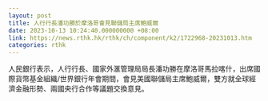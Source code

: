 ```yaml
---
layout: post
title: 人行行長潘功勝於摩洛哥會見聯儲局主席鮑威爾
date: 2023-10-13 10:24:40.000000000 +08:00
link: https://news.rthk.hk/rthk/ch/component/k2/1722968-20231013.htm
categories: rthk
---
```


人民銀行表示，人行行長、國家外滙管理局局長潘功勝在摩洛哥馬拉喀什，出席國際貨幣基金組織/世界銀行年會期間，會見美國聯儲局主席鮑威爾，雙方就全球經濟金融形勢、兩國央行合作等議題交換意見。
